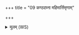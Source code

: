 +++
title = "09 कण्ठदघ्ना महिमार्त्तिमृणाम्"

+++
<details><summary>मूलम् (WS)</summary>

कण्ठदघ्ना महिमार्त्तिमृणां देवेभ्यः किल्विषं यद् बभूव । ।  
इमास्तदापः प्र वहन्तु रिप्रं पुनातु मा शतधारं पवित्रम् ॥ ८ ॥
</details>